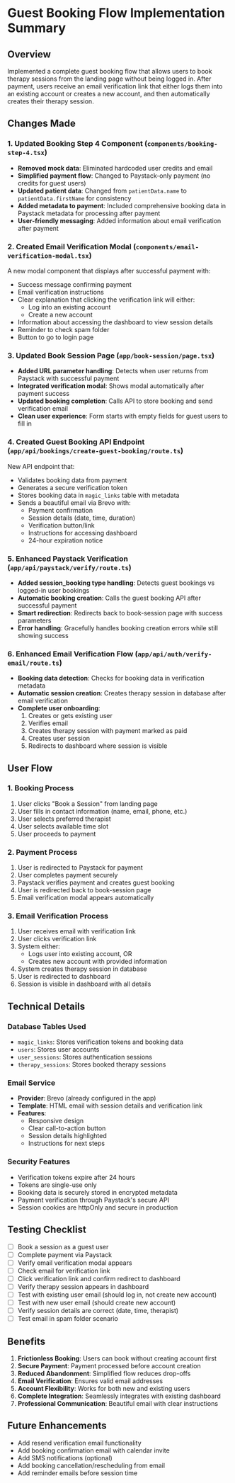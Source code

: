 # Guest Booking Flow Implementation Summary

## Overview
Implemented a complete guest booking flow that allows users to book therapy sessions from the landing page without being logged in. After payment, users receive an email verification link that either logs them into an existing account or creates a new account, and then automatically creates their therapy session.

## Changes Made

### 1. **Updated Booking Step 4 Component** (`components/booking-step-4.tsx`)
- **Removed mock data**: Eliminated hardcoded user credits and email
- **Simplified payment flow**: Changed to Paystack-only payment (no credits for guest users)
- **Updated patient data**: Changed from `patientData.name` to `patientData.firstName` for consistency
- **Added metadata to payment**: Included comprehensive booking data in Paystack metadata for processing after payment
- **User-friendly messaging**: Added information about email verification after payment

### 2. **Created Email Verification Modal** (`components/email-verification-modal.tsx`)
A new modal component that displays after successful payment with:
- Success message confirming payment
- Email verification instructions
- Clear explanation that clicking the verification link will either:
  - Log into an existing account
  - Create a new account
- Information about accessing the dashboard to view session details
- Reminder to check spam folder
- Button to go to login page

### 3. **Updated Book Session Page** (`app/book-session/page.tsx`)
- **Added URL parameter handling**: Detects when user returns from Paystack with successful payment
- **Integrated verification modal**: Shows modal automatically after payment success
- **Updated booking completion**: Calls API to store booking and send verification email
- **Clean user experience**: Form starts with empty fields for guest users to fill in

### 4. **Created Guest Booking API Endpoint** (`app/api/bookings/create-guest-booking/route.ts`)
New API endpoint that:
- Validates booking data from payment
- Generates a secure verification token
- Stores booking data in `magic_links` table with metadata
- Sends a beautiful email via Brevo with:
  - Payment confirmation
  - Session details (date, time, duration)
  - Verification button/link
  - Instructions for accessing dashboard
  - 24-hour expiration notice

### 5. **Enhanced Paystack Verification** (`app/api/paystack/verify/route.ts`)
- **Added session_booking type handling**: Detects guest bookings vs logged-in user bookings
- **Automatic booking creation**: Calls the guest booking API after successful payment
- **Smart redirection**: Redirects back to book-session page with success parameters
- **Error handling**: Gracefully handles booking creation errors while still showing success

### 6. **Enhanced Email Verification Flow** (`app/api/auth/verify-email/route.ts`)
- **Booking data detection**: Checks for booking data in verification metadata
- **Automatic session creation**: Creates therapy session in database after email verification
- **Complete user onboarding**: 
  1. Creates or gets existing user
  2. Verifies email
  3. Creates therapy session with payment marked as paid
  4. Creates user session
  5. Redirects to dashboard where session is visible

## User Flow

### 1. **Booking Process**
1. User clicks "Book a Session" from landing page
2. User fills in contact information (name, email, phone, etc.)
3. User selects preferred therapist
4. User selects available time slot
5. User proceeds to payment

### 2. **Payment Process**
1. User is redirected to Paystack for payment
2. User completes payment securely
3. Paystack verifies payment and creates guest booking
4. User is redirected back to book-session page
5. Email verification modal appears automatically

### 3. **Email Verification Process**
1. User receives email with verification link
2. User clicks verification link
3. System either:
   - Logs user into existing account, OR
   - Creates new account with provided information
4. System creates therapy session in database
5. User is redirected to dashboard
6. Session is visible in dashboard with all details

## Technical Details

### Database Tables Used
- `magic_links`: Stores verification tokens and booking data
- `users`: Stores user accounts
- `user_sessions`: Stores authentication sessions
- `therapy_sessions`: Stores booked therapy sessions

### Email Service
- **Provider**: Brevo (already configured in the app)
- **Template**: HTML email with session details and verification link
- **Features**: 
  - Responsive design
  - Clear call-to-action button
  - Session details highlighted
  - Instructions for next steps

### Security Features
- Verification tokens expire after 24 hours
- Tokens are single-use only
- Booking data is securely stored in encrypted metadata
- Payment verification through Paystack's secure API
- Session cookies are httpOnly and secure in production

## Testing Checklist

- [ ] Book a session as a guest user
- [ ] Complete payment via Paystack
- [ ] Verify email verification modal appears
- [ ] Check email for verification link
- [ ] Click verification link and confirm redirect to dashboard
- [ ] Verify therapy session appears in dashboard
- [ ] Test with existing user email (should log in, not create new account)
- [ ] Test with new user email (should create new account)
- [ ] Verify session details are correct (date, time, therapist)
- [ ] Test email in spam folder scenario

## Benefits

1. **Frictionless Booking**: Users can book without creating account first
2. **Secure Payment**: Payment processed before account creation
3. **Reduced Abandonment**: Simplified flow reduces drop-offs
4. **Email Verification**: Ensures valid email addresses
5. **Account Flexibility**: Works for both new and existing users
6. **Complete Integration**: Seamlessly integrates with existing dashboard
7. **Professional Communication**: Beautiful email with clear instructions

## Future Enhancements

- Add resend verification email functionality
- Add booking confirmation email with calendar invite
- Add SMS notifications (optional)
- Add booking cancellation/rescheduling from email
- Add reminder emails before session time

